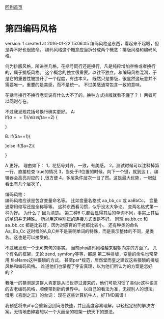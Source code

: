 [回到首页](/)

# 第四编码风格

  version:  1
  created at 2016-01-22 15:06:05 
  编码风格这东西，看起来不起眼，但是弄不好也很致命。
  编码风格这个概念应当拆分成两个概念：排版风格和编码风格。

  何为排版风格。所进空几格，花括号同行还是换行，凡是纯粹增加空格或者换行的，属于排版风格。
  这个概念的独立很重要。以往不独立，和编码风格混淆，于是它的重要性被提升了一个程度，有违本义。
  既然只是排版，很显然这玩意并不需要唯一。重要的是美感，而不是统一。
  不过美感通常包含一致的意味。

  花括号换行不换行老实说有什么大不了的。换种方式排版就看不懂了？！
  两者可以同时存在。

  不过我发现花括号换行确实更好。
  A:	
if($a==1)
{
  //
}
else if($a==2)
{

}

B:
if($a==1){

}else if($a=2){

}

A 更好。
理由如下：
1，花括号对齐，一致，有美感。
2，测试时候可以注释掉第一行，直接检查 true的情况
3，当处于if位置的时候，向下一个键，就到达 { ，编辑器会高亮对应的 } ,很方便
4，多层条件层次一目了然。这是最大优势，一眼就看出有几个层次了，


编码风格：	
编码风格应该是包含变量命名等。 比如变量名格式  aa_bb_cc 或 aaBbCc， 变量通常用缩写还是全称等等。
这种东西看习惯，似乎没太大争论。
变两名格式第一种为好。 为什么？ 因为清楚。 第二种B C,都会显得其后的单词不同，事实上其后的单词并无特殊。
所以用这种别扭的连接方式很是不好。
同理  aa.bb.cc  和 aa_bb_cc 都是比较好，因为对感官的干扰都比较小。
还有种类的命名  Aa_Bb_Cc 这时候的A,B,C并不是表明单词的特殊，而是表示整体的不同，是类名。这也是可以接受的。

不过我发现一个无可奈何的事实。
当前php编码风格越来越朝向差的方面了。
几个有名的框架，无论 zend, symfony等等，都是 第二种排版，变量的命名也常常用 fileName这种猥琐的方式。
甚至psr*规范，居然堂而皇之建议这些猥琐的排版风格和编码风格。
难道他们也掌握了宇宙真理，以为他们所认为的方案是怎好的？

我唯一的猜测是这群人肯定是从旧世界过渡来的，他们可能习惯了类似c这种语言的古老编码风格，顺便带到新的世界中。
以自己的看法为准，无视别人的想法。
借用《喜剧之王》的台词： 现在这些计算机牛人，好TMD离谱！

我预感将来php会重新回到简洁快速，并且高度容易理解。以轻松定制的解决方案，无情地击碎妄想以一个大而全的框架一统天下的想法。


